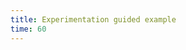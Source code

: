 ```yaml
---
title: Experimentation guided example
time: 60
---
```


<jupyter notebook-name="experimentation_guided_example" course-code="DSBC" />